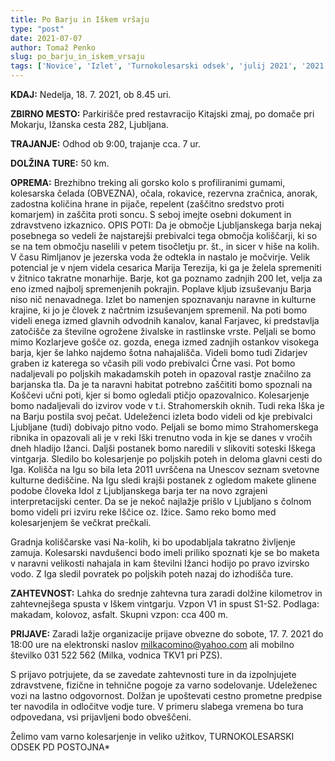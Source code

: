 ```yaml
---
title: Po Barju in Iškem vršaju
type: "post"
date: 2021-07-07
author: Tomaž Penko
slug: po_barju_in_iskem_vrsaju
tags: ['Novice', 'Izlet', 'Turnokolesarski odsek', 'julij 2021', '2021']
---
```


**KDAJ:** Nedelja, 18. 7. 2021, ob 8.45 uri.

**ZBIRNO MESTO:** Parkirišče pred restavracijo Kitajski zmaj, po domače pri
Mokarju, Ižanska cesta 282, Ljubljana.

**TRAJANJE:** Odhod ob 9:00, trajanje cca. 7 ur.

**DOLŽINA TURE:** 50 km.

**OPREMA:** Brezhibno treking ali gorsko kolo s profiliranimi gumami, kolesarska
čelada (OBVEZNA), očala, rokavice, rezervna zračnica, anorak, zadostna količina
hrane in pijače, repelent (zaščitno sredstvo proti komarjem) in zaščita proti soncu.
S seboj imejte osebni dokument in zdravstveno izkaznico.
OPIS POTI: Da je območje Ljubljanskega barja nekaj posebnega so vedeli že
najstarejši prebivalci tega območja koliščarji, ki so se na tem območju naselili v
petem tisočletju pr. št., in sicer v hiše na kolih. V času Rimljanov je jezerska voda
že odtekla in nastalo je močvirje. Velik potencial je v njem videla cesarica Marija
Terezija, ki ga je želela spremeniti v žitnico takratne monarhije. Barje, kot ga
poznamo zadnjih 200 let, velja za eno izmed najbolj spremenjenih pokrajin.
Poplave kljub izsuševanju Barja niso nič nenavadnega.
Izlet bo namenjen spoznavanju naravne in kulturne krajine, ki jo je človek z
načrtnim izsuševanjem spremenil. Na poti bomo videli enega izmed glavnih
odvodnih kanalov, kanal Farjavec, ki predstavlja zatočišče za številne ogrožene
živalske in rastlinske vrste. Peljali se bomo mimo Kozlarjeve gošče oz. gozda,
enega izmed zadnjih ostankov visokega barja, kjer še lahko najdemo šotna
nahajališča. Videli bomo tudi Zidarjev graben iz katerega so včasih pili vodo
prebivalci Črne vasi. Pot bomo nadaljevali po poljskih makadamskih poteh in
opazoval rastje značilno za barjanska tla.
Da je ta naravni habitat potrebno zaščititi bomo spoznali na Koščevi učni poti, kjer
si bomo ogledali ptičjo opazovalnico. Kolesarjenje bomo nadaljevali do izvirov
vode v t.i. Strahomerskih oknih. Tudi reka Iška je na Barju postila svoj pečat.
Udeleženci izleta bodo videli od kje prebivalci Ljubljane (tudi) dobivajo pitno
vodo. Peljali se bomo mimo Strahomerskega ribnika in opazovali ali je v reki Iški
trenutno voda in kje se danes v vročih dneh hladijo Ižanci.
Daljši postanek bomo naredili v slikoviti soteski Iškega vintgarja. Sledilo bo
kolesarjenje po poljskih poteh in deloma glavni cesti do Iga. Kolišča na Igu so bila
leta 2011 uvrščena na Unescov seznam svetovne kulturne dediščine. Na Igu sledi
krajši postanek z ogledom makete glinene podobe človeka Idol z Ljubljanskega
barja ter na novo zgrajeni interpretacijski center. Da se je nekoč najlažje prišlo v
Ljubljano s čolnom bomo videli pri izviru reke Iščice oz. Ižice. Samo reko bomo
med kolesarjenjem še večkrat prečkali.

Gradnja koliščarske vasi Na-kolih, ki bo upodabljala takratno življenje zamuja.
Kolesarski navdušenci bodo imeli priliko spoznati kje se bo maketa v naravni
velikosti nahajala in kam številni Ižanci hodijo po pravo izvirsko vodo.
Z Iga sledil povratek po poljskih poteh nazaj do izhodišča ture.

**ZAHTEVNOST:** Lahka do srednje zahtevna tura zaradi dolžine kilometrov in
zahtevnejšega spusta v Iškem vintgarju. Vzpon V1 in spust S1-S2. Podlaga:
makadam, kolovoz, asfalt. Skupni vzpon: cca 400 m.

**PRIJAVE:** Zaradi lažje organizacije prijave obvezne do sobote, 17. 7. 2021 do
18:00 ure na elektronski naslov  milkacomino@yahoo.com ali mobilno številko 031
522 562 (Milka, vodnica TKV1 pri PZS).

S prijavo potrjujete, da se zavedate zahtevnosti ture in da izpolnjujete zdravstvene,
fizične in tehnične pogoje za varno sodelovanje. Udeleženec vozi na lastno
odgovornost. Dolžan je upoštevati cestno prometne predpise ter navodila in
odločitve vodje ture. V primeru slabega vremena bo tura odpovedana, vsi
prijavljeni bodo obveščeni.

Želimo vam varno kolesarjenje in veliko užitkov, TURNOKOLESARSKI
ODSEK PD POSTOJNA*
